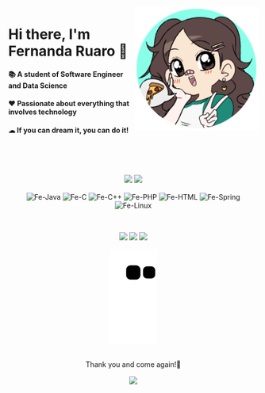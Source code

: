 <img align="right" height="250em" src="https://github.com/Feruaro/Feruaro/blob/main/1.png"/>
<H1> Hi there, I'm Fernanda Ruaro 🤝</H1>  
<H4> 📚 A student of Software Engineer and Data Science </H4>
<H4> ❤ Passionate about everything that involves technology </H4>
<H4> ☁ If you can dream it, you can do it! </H4>  
<br><br>

  ##

<div align="center">
    <img height="150em" src="https://github-readme-stats.vercel.app/api?username=Feruaro&show_icons=true&theme=dracula&include_all_commits=true&count_private=true"/>
    <img height="150em" src="https://github-readme-stats.vercel.app/api/top-langs/?username=Feruaro&layout=compact&langs_count=7&theme=dracula"/>
</div>

<div align="center" style="display: inline_block"><br>
    <img alt="Fe-Java" height="30" width="40" src="https://cdn.jsdelivr.net/gh/devicons/devicon/icons/java/java-original.svg" />
    <img alt="Fe-C" height="30" width="40" src="https://cdn.jsdelivr.net/gh/devicons/devicon/icons/c/c-original.svg" />
    <img alt="Fe-C++" height="30" width="40" src="https://cdn.jsdelivr.net/gh/devicons/devicon/icons/cplusplus/cplusplus-original.svg" />
    <img alt="Fe-PHP" height="30" width="40" src="https://cdn.jsdelivr.net/gh/devicons/devicon/icons/php/php-original.svg" />
    <img alt="Fe-HTML" height="30" width="40" src="https://cdn.jsdelivr.net/gh/devicons/devicon/icons/html5/html5-original.svg" />
    <img alt="Fe-Spring" height="30" width="40" src="https://cdn.jsdelivr.net/gh/devicons/devicon/icons/spring/spring-original-wordmark.svg" />
    <img alt="Fe-Linux" height="30" width="40" src="https://cdn.jsdelivr.net/gh/devicons/devicon/icons/linux/linux-original.svg" />  
</div>

  ##


<div align="center"><br> 
    <a href="https://www.linkedin.com/in/fernanda-ruaro/" target="_blank"><img src="https://img.shields.io/badge/-LinkedIn-%230077B5?style=for-the-badge&logo=linkedin&logoColor=white" target="_blank"></a> 
    <a href="https://www.instagram.com/ruarofe/" target="_blank"><img src="https://img.shields.io/badge/-Instagram-%23E4405F?style=for-the-badge&logo=instagram&logoColor=white" target="_blank"></a>
    <a href = "mailto:feayres26@gmail.com"><img src="https://img.shields.io/badge/-Gmail-%23333?style=for-the-badge&logo=gmail&logoColor=white" target="_blank"></a> 
 
 ![Snake animation](https://github.com/Feruaro/Feruaro/blob/output/github-contribution-grid-snake.svg)
 
</div>

  ##
  
<div align="center">
  <p align="center"> Thank you and come again!👋 </p>  
  <p> <img align="center" src="https://profile-counter.glitch.me/Feruaro/count.svg" /></p>
</div>



